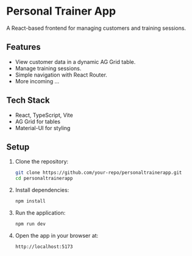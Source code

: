 # Personal Trainer App

A React-based frontend for managing customers and training sessions.

## Features

- View customer data in a dynamic AG Grid table.
- Manage training sessions.
- Simple navigation with React Router.
- More incoming ...

## Tech Stack

- React, TypeScript, Vite
- AG Grid for tables
- Material-UI for styling

## Setup

1. Clone the repository:
   ```bash
   git clone https://github.com/your-repo/personaltrainerapp.git
   cd personaltrainerapp
   ```

2. Install dependencies:
   ```bash
   npm install
   ```

3. Run the application:
   ```bash
   npm run dev
   ```

4. Open the app in your browser at:
   ```
   http://localhost:5173

